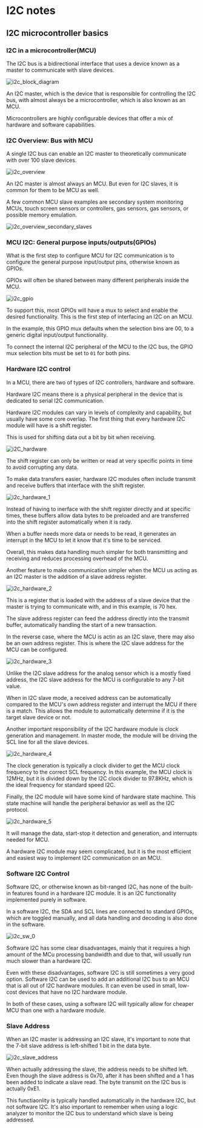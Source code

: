 # I2C notes

## I2C microcontroller basics

### I2C in a microcontroller(MCU)

The I2C bus is a bidirectional interface that uses a device known as a master to communicate with slave devices.

![i2c_block_diagram](./images/i2c_block_diagram)

An I2C master, which is the device that is responsible for controlling the I2C bus, with almost always be a microcontroller, which is also known as an MCU.

Microcontrollers are highly configurable devices that offer a mix of hardware and software capabilities.

### I2C Overview: Bus with MCU

A single I2C bus can enable an I2C master to theoretically communicate with over 100 slave devices.

![i2c_overview](./images/i2c_overview.png)

An I2C master is almost always an MCU. But even for I2C slaves, it is common for them to be MCU as well.

A few common MCU slave examples are secondary system monitoring MCUs, touch screen sensors or controllers, gas sensors, gas sensors, or possible memory emulation.

![i2c_overview_secondary_slaves](./images/i2c_overview_secondary_slaves.png)

### MCU I2C: General purpose inputs/outputs(GPIOs)

What is the first step to configure MCU for I2C communication is to configure the general purpose input/output pins, otherwise known as GPIOs.

GPIOs will often be shared between many different peripherals inside the MCU.

![i2c_gpio](./images/i2c_gpio.png)

To support this, most GPIOs will have a mux to select and enable the desired functionality. This is the first step of interfacing an I2C on an MCU.

In the example, this GPIO mux defaults when the selection bins are 00, to a generic digital input/output functionality.

To connect the internal I2C peripheral of the MCU to the I2C bus, the GPIO mux selection bits must be set to `01` for both pins.

### Hardware I2C control

In a MCU, there are two of types of I2C controllers, hardware and software.

Hardware I2C means there is a physical peripheral in the device that is dedicated to serial I2C communication.

Hardware I2C modules can vary in levels of complexity and capability, but usually have some core overlap. The first thing that every hardware I2C module will have is a shift register.

This is used for shifting data out a bit by bit when receiving.

![i2C_hardware](./images/i2C_hardware.png)

The shift register can only be written or read at very specific points in time to avoid corrupting any data.

To make data transfers easier, hardware I2C modules often include transmit and receive buffers that interface with the shift register.

![i2c_hardware_1](./images/i2c_hardware_1.png)

Instead of having to inerface with the shift register directly and at specific times, these buffers allow data bytes to be preloaded and are transferred into the shift register automatically when it is rady.

When a buffer needs more data or needs to be read, it generates an interrupt in the MCU to let it know that it's time to be serviced.

Overall, this makes data handling much simpler for both transmitting and receiving and reduces processing overhead of the MCU.

Another feature to make communication simpler when the MCU us acting as an I2C master is the addition of a slave address register.

![i2c_hardware_2](./images/i2c_hardware_2.png)

This is a register that is loaded with the address of a slave device that the master is trying to communicate with, and in this example, is 70 hex.

The slave address register can feed the address directly into the transmit buffer, automatically handling the start of a new transaction.

In the reverse case, where the MCU is actin as an I2C slave, there may also be an own address register. This is where the I2C slave address for the MCU can be configured.

![i2c_hardware_3](./images/i2c_hardware_3.png)

Unlike the I2C slave address for the analog sensor which is a mostly fixed address, the I2C slave address for the MCU is configurable to any 7-bit value.

When in I2C slave mode, a received address can be automatically compared to the MCU's own address register and interrupt the MCU if there is a match. This allows the module to automatically determine if it is the target slave device or not.

Another important responsibility of the I2C hardware module is clock generation and management. In master mode, the module will be driving the SCL line for all the slave devices.

![i2c_hardware_4](./images/i2c_hardware_4.png)

The clock generation is typically a clock divider to get the MCU clock frequency to the correct SCL frequency. In this example, the MCU clock is 12MHz, but it is divided down by the I2C clock divider to 97.8KHz, which is the ideal frequency for standard speed I2C.

Finally, the I2C module will have some kind of hardware state machine. This state machine will handle the peripheral behavior as well as the I2C protocol.

![i2c_hardware_5](./images/i2c_hardware_5.png)

It will manage the data, start-stop it detection and generation, and interrupts needed for MCU.

A hardware I2C module may seem complicated, but it is the most efficient and easiest way to implement I2C communication on an MCU.

### Software I2C Control

Software I2C, or otherwise known as bit-ranged I2C, has none of the built-in features found in a hardware I2C module. It is an I2C functionality implemented purely in software.

In a software I2C, the SDA and SCL lines are connected to standard GPIOs, which are toggled manually, and all data handling and decoding is also done in the software.

![i2c_sw_0](./images/i2c_sw_0.png)

Software I2C has some clear disadvantages, mainly that it requires a high amount of the MCu processing bandwidth and due to that, will usually run much slower than a hardware I2C.

Even with these disadvantages, software I2C is still sometimes a very good option. Software I2C can be used to add an additional I2C bus to an MCU that is all out of I2C hardware modules. It can even be used in small, low-cost devices that have no I2C hardware module.

In both of these cases, using a software I2C will typically allow for cheaper MCU than one with a hardware module.

### Slave Address

When an I2C master is addressing an I2C slave, it's important to note that the 7-bit slave address is left-shifted 1 bit in the data byte.

![i2c_slave_address](./images/i2c_slave_address.png)

When actually addressing the slave, the address needs to be shifted left. Even though the slave address is 0x70, after it has been shifted and a 1 has been added to indicate a slave read. The byte transmit on the I2C bus is actually 0xE1.

This functiaonlity is typically handled automatically in the hardware I2C, but not software I2C. It's also important to remember when using a logic analyzer to monitor the I2C bus to understand which slave is being addressed.
